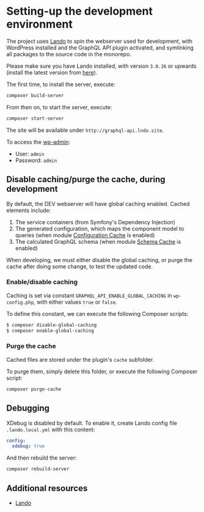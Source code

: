 # Setting-up the development environment

The project uses [Lando](https://lando.dev/) to spin the webserver used for development, with WordPress installed and the GraphQL API plugin activated, and symlinking all packages to the source code in the monorepo.

Please make sure you have Lando installed, with version `3.0.26` or upwards (install the latest version from [here](https://github.com/lando/lando/releases/)).

The first time, to install the server, execute:

```bash
composer build-server
```

From then on, to start the server, execute:

```bash
composer start-server
```

The site will be available under `http://graphql-api.lndo.site`.

To access the [wp-admin](http://graphql-api.lndo.site/wp-admin/):

- User: `admin`
- Password: `admin`

## Disable caching/purge the cache, during development

By default, the DEV webserver will have global caching enabled. Cached elements include:

1. The service containers (from Symfony's Dependency Injection)
2. The generated configuration, which maps the component model to queries (when module [Configuration Cache](../layers/GraphQLAPIForWP/plugins/graphql-api-for-wp/docs/en/modules/configuration-cache.md) is enabled)
3. The calculated GraphQL schema (when module [Schema Cache](../layers/GraphQLAPIForWP/plugins/graphql-api-for-wp/docs/en/modules/schema-cache.md) is enabled)

When developing, we must either disable the global caching, or purge the cache after doing some change, to test the updated code.

### Enable/disable caching

Caching is set via constant `GRAPHQL_API_ENABLE_GLOBAL_CACHING` in `wp-config.php`, with either values `true` or `false`.

To define this constant, we can execute the following Composer scripts:

```bash
$ composer disable-global-caching
$ composer enable-global-caching
```

### Purge the cache

Cached files are stored under the plugin's `cache` subfolder.

To purge them, simply delete this folder, or execute the following Composer script:

```bash
composer purge-cache
```

## Debugging

XDebug is disabled by default. To enable it, create Lando config file `.lando.local.yml` with this content:

```yaml
config:
  xdebug: true
```

And then rebuild the server:

```bash
composer rebuild-server
```

## Additional resources

- [Lando](https://lando.dev/)

